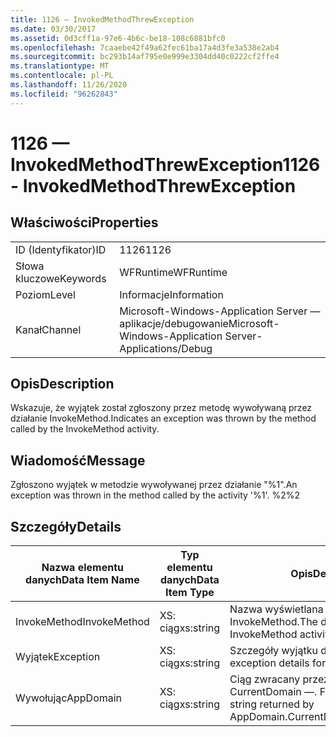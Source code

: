 ```yaml
---
title: 1126 — InvokedMethodThrewException
ms.date: 03/30/2017
ms.assetid: 0d3cff1a-97e6-4b6c-be18-108c6881bfc0
ms.openlocfilehash: 7caaebe42f49a62fec61ba17a4d3fe3a538e2ab4
ms.sourcegitcommit: bc293b14af795e0e999e3304dd40c0222cf2ffe4
ms.translationtype: MT
ms.contentlocale: pl-PL
ms.lasthandoff: 11/26/2020
ms.locfileid: "96262843"
---
```

# <a name="1126---invokedmethodthrewexception"></a><span data-ttu-id="48dbd-102">1126 — InvokedMethodThrewException</span><span class="sxs-lookup"><span data-stu-id="48dbd-102">1126 - InvokedMethodThrewException</span></span>

## <a name="properties"></a><span data-ttu-id="48dbd-103">Właściwości</span><span class="sxs-lookup"><span data-stu-id="48dbd-103">Properties</span></span>  
  
|||  
|-|-|  
|<span data-ttu-id="48dbd-104">ID (Identyfikator)</span><span class="sxs-lookup"><span data-stu-id="48dbd-104">ID</span></span>|<span data-ttu-id="48dbd-105">1126</span><span class="sxs-lookup"><span data-stu-id="48dbd-105">1126</span></span>|  
|<span data-ttu-id="48dbd-106">Słowa kluczowe</span><span class="sxs-lookup"><span data-stu-id="48dbd-106">Keywords</span></span>|<span data-ttu-id="48dbd-107">WFRuntime</span><span class="sxs-lookup"><span data-stu-id="48dbd-107">WFRuntime</span></span>|  
|<span data-ttu-id="48dbd-108">Poziom</span><span class="sxs-lookup"><span data-stu-id="48dbd-108">Level</span></span>|<span data-ttu-id="48dbd-109">Informacje</span><span class="sxs-lookup"><span data-stu-id="48dbd-109">Information</span></span>|  
|<span data-ttu-id="48dbd-110">Kanał</span><span class="sxs-lookup"><span data-stu-id="48dbd-110">Channel</span></span>|<span data-ttu-id="48dbd-111">Microsoft-Windows-Application Server — aplikacje/debugowanie</span><span class="sxs-lookup"><span data-stu-id="48dbd-111">Microsoft-Windows-Application Server-Applications/Debug</span></span>|  
  
## <a name="description"></a><span data-ttu-id="48dbd-112">Opis</span><span class="sxs-lookup"><span data-stu-id="48dbd-112">Description</span></span>  

 <span data-ttu-id="48dbd-113">Wskazuje, że wyjątek został zgłoszony przez metodę wywoływaną przez działanie InvokeMethod.</span><span class="sxs-lookup"><span data-stu-id="48dbd-113">Indicates an exception was thrown by the method called by the InvokeMethod activity.</span></span>  
  
## <a name="message"></a><span data-ttu-id="48dbd-114">Wiadomość</span><span class="sxs-lookup"><span data-stu-id="48dbd-114">Message</span></span>  

 <span data-ttu-id="48dbd-115">Zgłoszono wyjątek w metodzie wywoływanej przez działanie "%1".</span><span class="sxs-lookup"><span data-stu-id="48dbd-115">An exception was thrown in the method called by the activity '%1'.</span></span> <span data-ttu-id="48dbd-116">%2</span><span class="sxs-lookup"><span data-stu-id="48dbd-116">%2</span></span>  
  
## <a name="details"></a><span data-ttu-id="48dbd-117">Szczegóły</span><span class="sxs-lookup"><span data-stu-id="48dbd-117">Details</span></span>  
  
|<span data-ttu-id="48dbd-118">Nazwa elementu danych</span><span class="sxs-lookup"><span data-stu-id="48dbd-118">Data Item Name</span></span>|<span data-ttu-id="48dbd-119">Typ elementu danych</span><span class="sxs-lookup"><span data-stu-id="48dbd-119">Data Item Type</span></span>|<span data-ttu-id="48dbd-120">Opis</span><span class="sxs-lookup"><span data-stu-id="48dbd-120">Description</span></span>|  
|--------------------|--------------------|-----------------|  
|<span data-ttu-id="48dbd-121">InvokeMethod</span><span class="sxs-lookup"><span data-stu-id="48dbd-121">InvokeMethod</span></span>|<span data-ttu-id="48dbd-122">XS: ciąg</span><span class="sxs-lookup"><span data-stu-id="48dbd-122">xs:string</span></span>|<span data-ttu-id="48dbd-123">Nazwa wyświetlana działania InvokeMethod.</span><span class="sxs-lookup"><span data-stu-id="48dbd-123">The display name of the InvokeMethod activity.</span></span>|  
|<span data-ttu-id="48dbd-124">Wyjątek</span><span class="sxs-lookup"><span data-stu-id="48dbd-124">Exception</span></span>|<span data-ttu-id="48dbd-125">XS: ciąg</span><span class="sxs-lookup"><span data-stu-id="48dbd-125">xs:string</span></span>|<span data-ttu-id="48dbd-126">Szczegóły wyjątku dla wyjątku</span><span class="sxs-lookup"><span data-stu-id="48dbd-126">The exception details for the exception</span></span>|  
|<span data-ttu-id="48dbd-127">Wywołując</span><span class="sxs-lookup"><span data-stu-id="48dbd-127">AppDomain</span></span>|<span data-ttu-id="48dbd-128">XS: ciąg</span><span class="sxs-lookup"><span data-stu-id="48dbd-128">xs:string</span></span>|<span data-ttu-id="48dbd-129">Ciąg zwracany przez element AppDomain. CurrentDomain —. FriendlyName.</span><span class="sxs-lookup"><span data-stu-id="48dbd-129">The string returned by AppDomain.CurrentDomain.FriendlyName.</span></span>|
